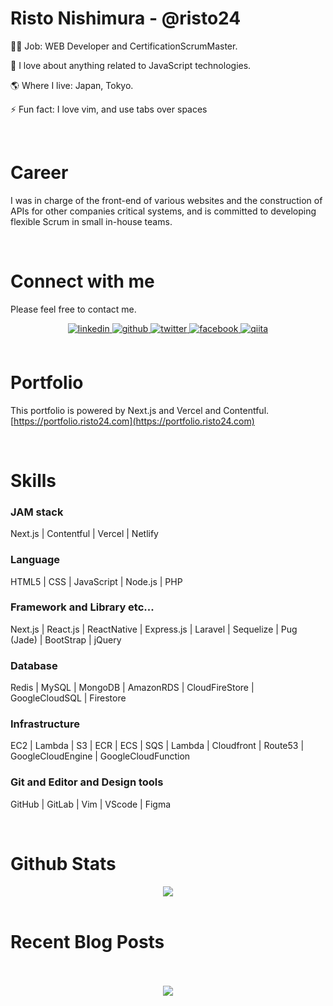 # Risto Nishimura - @risto24
🧑‍💻 Job: WEB Developer and CertificationScrumMaster.  
  
🌱 I love about anything related to JavaScript technologies.  
  
🌎 Where I live: Japan, Tokyo.  
  
⚡ Fun fact: I love vim, and use tabs over spaces  
  
<br/>  

# Career
I was in charge of the front-end of various websites and the construction of APIs for other companies critical systems, and is committed to developing flexible Scrum in small in-house teams. 

<br/>

# Connect with me  
Please feel free to contact me. <br>
<div align="center">
<a href="https://linkedin.com/in/risto24" target="_blank">
<img src=https://img.shields.io/badge/linkedin-%231E77B5.svg?&style=for-the-badge&logo=linkedin&logoColor=white alt=linkedin style="margin-bottom: 5px;" />
</a>
<a href="https://github.com/risto24" target="_blank">
<img src=https://img.shields.io/badge/github-%2324292e.svg?&style=for-the-badge&logo=github&logoColor=white alt=github style="margin-bottom: 5px;" />
</a>
<a href="https://twitter.com/risto_jp" target="_blank">
<img src=https://img.shields.io/badge/twitter-%2300acee.svg?&style=for-the-badge&logo=twitter&logoColor=white alt=twitter style="margin-bottom: 5px;" />
</a>
<a href="https://www.facebook.com/risto24" target="_blank">
<img src=https://img.shields.io/badge/facebook-%232E87FB.svg?&style=for-the-badge&logo=facebook&logoColor=white alt=facebook style="margin-bottom: 5px;" />
</a>
<a href="https://qiita.com/risto24" target="_blank">
<img src=https://img.shields.io/badge/qiita-%2324292e.svg?&style=for-the-badge alt=qiita style="margin-bottom: 5px;" />
</a>
</div>  

<br/>  

# Portfolio
This portfolio is powered by Next.js and Vercel and Contentful. <br>
[https://portfolio.risto24.com](https://portfolio.risto24.com)

<br/>

# Skills

### JAM stack
Next.js | Contentful | Vercel | Netlify

### Language
HTML5 | CSS | JavaScript | Node.js | PHP

### Framework and Library etc...
Next.js | React.js | ReactNative | Express.js | Laravel | Sequelize | Pug (Jade) | BootStrap | jQuery

### Database
Redis | MySQL | MongoDB | AmazonRDS | CloudFireStore | GoogleCloudSQL | Firestore

### Infrastructure
EC2 | Lambda | S3 | ECR | ECS | SQS | Lambda | Cloudfront | Route53 | GoogleCloudEngine | GoogleCloudFunction

### Git and Editor and Design tools
GitHub | GitLab | Vim | VScode | Figma

<br/>


# Github Stats  
<div align="center"><img src="https://github-readme-stats.vercel.app/api?username=risto24&show_icons=true&count_private=true" align="center" /></div>  

<br/>  


# Recent Blog Posts  
  

<br/>  

  

<br/>  

<div align="center">
<img src="https://komarev.com/ghpvc/?username=risto24&&style=flat-square" align="center" />
</div>  

<br />
